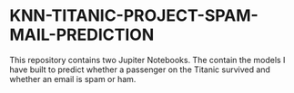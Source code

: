# KNN-TITANIC-PROJECT-SPAM-MAIL-PREDICTION
This repository contains two Jupiter Notebooks. The contain the models I have built to predict whether a passenger on the Titanic survived and whether an email is spam or ham.
